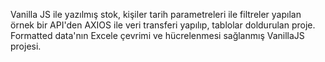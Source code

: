 Vanilla JS ile yazılmış stok, kişiler tarih parametreleri ile filtreler yapılan örnek bir API'den AXIOS ile veri transferi yapılıp, tablolar doldurulan proje.
Formatted data'nın Excele çevrimi ve hücrelenmesi sağlanmış VanillaJS projesi.

